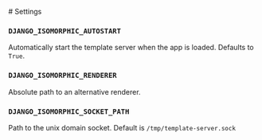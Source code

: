 # Settings

### `DJANGO_ISOMORPHIC_AUTOSTART`
Automatically start the template server when the app is loaded. Defaults to `True`.

### `DJANGO_ISOMORPHIC_RENDERER`
Absolute path to an alternative renderer.

### `DJANGO_ISOMORPHIC_SOCKET_PATH`
Path to the unix domain socket. Default is `/tmp/template-server.sock`


